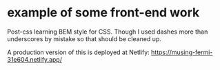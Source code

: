 # example of some front-end work
Post-css
learning BEM style for CSS. Though I used dashes more than underscores by mistake so that should be cleaned up. 

A production version of this is deployed at Netlify:
https://musing-fermi-31e604.netlify.app/